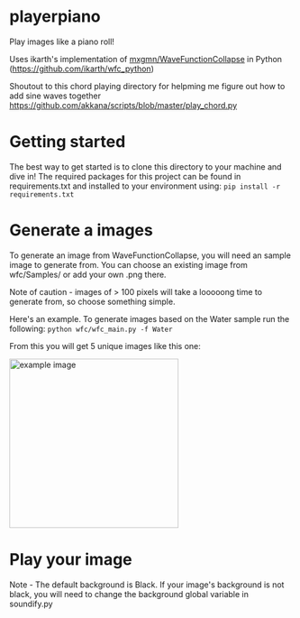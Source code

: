 # playerpiano

Play images like a piano roll!

Uses ikarth's implementation of [mxgmn/WaveFunctionCollapse](https://github.com/mxgmn/WaveFunctionCollapse) in Python (https://github.com/ikarth/wfc_python)

Shoutout to this chord playing directory for helpming me figure out how to add sine waves together https://github.com/akkana/scripts/blob/master/play_chord.py

# Getting started 

The best way to get started is to clone this directory to your machine and dive in! 
The required packages for this project can be found in requirements.txt and installed to your environment using: 
```pip install -r requirements.txt```

# Generate a images

To generate an image from WaveFunctionCollapse, you will need an sample image to generate from. 
You can choose an existing image from wfc/Samples/ or add your own .png there. 

Note of caution - images of > 100 pixels will take a looooong time to generate from, so choose something simple.

Here's an example.
To generate images based on the Water sample run the following: 
``` python wfc/wfc_main.py -f Water ```

From this you will get 5 unique images like this one: 

<img src="https://raw.githubusercontent.com/bbaltaxe/player_piano/master/example.png" alt="example image" width="300"/>

# Play your image

Note - The default background is Black. If your image's background is not black, you will need to change the background global variable in soundify.py
